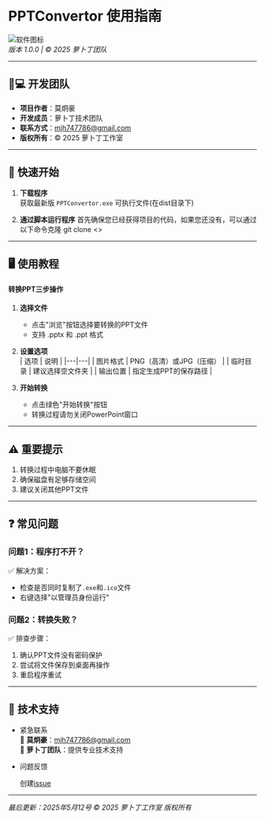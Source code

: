 # PPTConvertor 使用指南

![软件图标](icons/lbd128.ico)  
*版本 1.0.0 | © 2025 萝卜丁团队*

---

## 🧑💻 开发团队
- **项目作者**：莫炯豪  
- **开发成员**：萝卜丁技术团队  
- **联系方式**：mjh747786@gmail.com  
- **版权所有**：© 2025 萝卜丁工作室  

---

## 🚀 快速开始

1. **下载程序**  
   获取最新版 `PPTConvertor.exe` 可执行文件(在dist目录下)

2. **通过脚本运行程序**
   首先确保您已经获得项目的代码，如果您还没有，可以通过以下命令克隆
   git clone <>
   
---

## 🖥️ 使用教程

#### 转换PPT三步操作
1. **选择文件**  
   - 点击"浏览"按钮选择要转换的PPT文件
   - 支持 .pptx 和 .ppt 格式

2. **设置选项**  
   | 选项 | 说明 |
   |---|---|
   | 图片格式 | PNG（高清）或JPG（压缩） |
   | 临时目录 | 建议选择空文件夹 |
   | 输出位置 | 指定生成PPT的保存路径 |

3. **开始转换**  
   - 点击绿色"开始转换"按钮
   - 转换过程请勿关闭PowerPoint窗口

---

## ⚠️ 重要提示
1. 转换过程中电脑不要休眠
2. 确保磁盘有足够存储空间
3. 建议关闭其他PPT文件

---

## ❓ 常见问题

### 问题1：程序打不开？
✅ 解决方案：
- 检查是否同时复制了`.exe`和`.ico`文件
- 右键选择"以管理员身份运行"

### 问题2：转换失败？
✅ 排查步骤：
1. 确认PPT文件没有密码保护
2. 尝试将文件保存到桌面再操作
3. 重启程序重试

---

## 📮 技术支持
* 紧急联系  
📧 **莫炯豪**：mjh747786@gmail.com  
🏢 **萝卜丁团队**：提供专业技术支持

* 问题反馈

   创建[issue](https://github.com/mjh66666/ppt_convert/issues)

---

*最后更新：2025年5月12号*
*© 2025 萝卜丁工作室 版权所有*